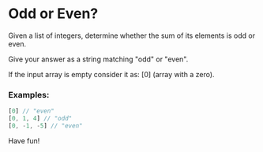 # Odd or Even?

Given a list of integers, determine whether the sum of its elements is odd or even.

Give your answer as a string matching "odd" or "even".

If the input array is empty consider it as: [0] (array with a zero).

### Examples:

```javascript
[0] // "even"
[0, 1, 4] // "odd"
[0, -1, -5] // "even"
```

Have fun!
